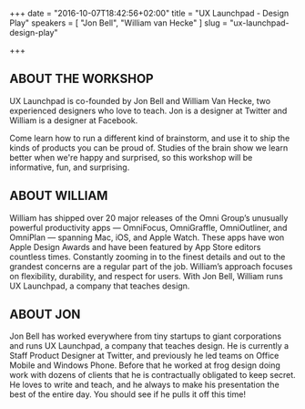 +++
date = "2016-10-07T18:42:56+02:00"
title = "UX Launchpad - Design Play"
speakers = [ "Jon Bell", "William van Hecke" ]
slug = "ux-launchpad-design-play"

+++

## ABOUT THE WORKSHOP
UX Launchpad is co-founded by Jon Bell and William Van Hecke, two experienced designers who love to teach. Jon is a designer at Twitter and William is a designer at Facebook.

Come learn how to run a different kind of brainstorm, and use it to ship the kinds of products you can be proud of. Studies of the brain show we learn better when we're happy and surprised, so this workshop will be informative, fun, and surprising.

## ABOUT WILLIAM
William has shipped over 20 major releases of the Omni Group’s unusually powerful productivity apps — OmniFocus, OmniGraffle, OmniOutliner, and OmniPlan — spanning Mac, iOS, and Apple Watch. These apps have won Apple Design Awards and have been featured by App Store editors countless times. Constantly zooming in to the finest details and out to the grandest concerns are a regular part of the job. William’s approach focuses on flexibility, durability, and respect for users. With Jon Bell, William runs UX Launchpad, a company that teaches design.

## ABOUT JON
Jon Bell has worked everywhere from tiny startups to giant corporations and runs UX Launchpad, a company that teaches design. He is currently a Staff Product Designer at Twitter, and previously he led teams on Office Mobile and Windows Phone. Before that he worked at frog design doing work with dozens of clients that he is contractually obligated to keep secret. He loves to write and teach, and he always to make his presentation the best of the entire day. You should see if he pulls it off this time!
